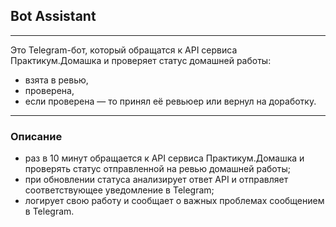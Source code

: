 ## Bot Assistant
___
Это Telegram-бот, который обращатся к API сервиса Практикум.Домашка и проверяет статус домашней работы:
- взята в ревью,
- проверена, 
- если проверена — то принял её ревьюер или вернул на доработку.

___
### Описание
- раз в 10 минут обращается к API сервиса Практикум.Домашка и проверять статус отправленной на ревью домашней работы;
- при обновлении статуса анализирует ответ API и отправляет соответствующее уведомление в Telegram;
- логирует свою работу и сообщает о важных проблемах сообщением в Telegram.
